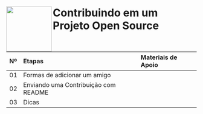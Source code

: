 
<h1>
     <img align="left" width="120px" src="https://inscricao.prozeducacao.com.br/wp-content/uploads/2024/01/logo.png"></a>
    <span> Contribuindo em um Projeto Open Source</span>
</h1>

<table>
  <thead>
    <tr align="left">
      <th>Nº</th>
      <th>Etapas</th>
      <th>Materiais de Apoio</th>
    </tr>
  </thead>
  <tbody align="left">
    <tr>
      <td>01</td>
      <td>Formas de adicionar um amigo</td>
      <td align="center">
        <a href="">
           <!-- <img align="center" alt="Material de Apoio" src=""> -->
        </a>
      </td>
    </tr>
    <tr>
      <td>02</td>
      <td>Enviando uma Contribuição com README</td>
      <td align="center">
        <a href="">
          <!--   <img align="center" alt="Material de Apoio" src=""> -->
        </a>
      </td>
    </tr>
    <tr>
      <td>03</td>
      <td>Dicas</td>
      <td align="center">
        <a href="">
          <!--   <img align="center" alt="Material de Apoio" src=""> -->
        </a>
      </td>    
    </tr>    
  </tbody>
  <tfoot></tfoot>
</table>

